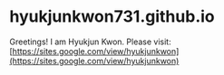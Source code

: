 # hyukjunkwon731.github.io
Greetings! I am Hyukjun Kwon.
Please visit: [https://sites.google.com/view/hyukjunkwon](https://sites.google.com/view/hyukjunkwon)
